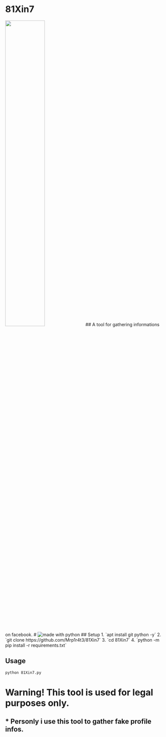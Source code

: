 # 81Xin7
<img src="https://github.com/Mrp1r4t3/81Xin7/blob/main/scrns.PNG" width="50%" height="50%">
##
A tool for gathering informations on facebook.
#
<img src="https://img.shields.io/badge/made%20with-python-blue.svg?style=flat-square" alt="made with python">
## Setup
1. `apt install git python -y`
2. `git clone https://github.com/Mrp1r4t3/81Xin7`
3. `cd 81Xin7`
4. `python -m pip install -r requirements.txt`

## Usage
`python 81Xin7.py`

# Warning! This tool is used for legal purposes only.
## * Personly i use this tool to gather fake profile infos.
